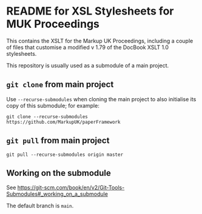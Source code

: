 # README for XSL Stylesheets for MUK Proceedings

This contains the XSLT for the Markup UK Proceedings, including a couple of files that customise a modified v 1.79 of the DocBook XSLT 1.0 stylesheets.

This repository is usually used as a submodule of a main project.

## `git clone` from main project

Use `--recurse-submodules` when cloning the main project to also initialise its copy of this submodule; for example:

```
git clone --recurse-submodules https://github.com/MarkupUK/paperFramework
```

## `git pull` from main project

```
git pull --recurse-submodules origin master
```

## Working on the submodule

See https://git-scm.com/book/en/v2/Git-Tools-Submodules#_working_on_a_submodule

The default branch is `main`.
